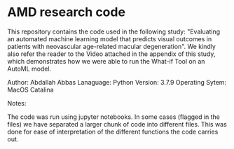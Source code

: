 # AMD research code

This repository contains the code used in the following study: "Evaluating an automated machine learning model that predicts visual outcomes in patients with neovascular age-related macular degeneration". We kindly also refer the reader to the Video attached in the appendix of this study, which demonstrates how we were able to run the What-if Tool on an AutoML model.

Author: Abdallah Abbas
Lanaguage: Python 
Version: 3.7.9
Operating Sytem: MacOS Catalina

Notes:

The code was run using jupyter notebooks. In some cases (flagged in the files) we have separated a larger chunk of code into different files. This was done for ease of interpretation of the different functions the code carries out.
